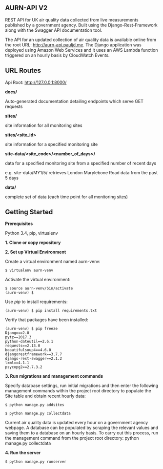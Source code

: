 AURN-API V2
------------

REST API for UK air quality data collected from live measurements published by a government agency.
Built using the Django-Rest-Framework along with the Swagger API documentation tool.

The API for an updated collection of air quality data is available online from the root URL:  http://aurn-api.pauljd.me. The Django application was deployed using Amazon Web Services and it uses an AWS Lambda function triggered on an hourly basis by CloudWatch Events.

URL Routes
----------
Api Root: http://127.0.0.1:8000/

**docs/**

Auto-generated documentation detailing endpoints which serve GET requests

**sites/**

site information for all monitoring sites

**sites/<site_id>**

site information for a specified monitoring site

**site-data/<site_code>/<number_of_days>/**

data for a specified monitoring site from a specified number of recent days

e.g. site-data/MY1/5/ retrieves London Marylebone Road data from the past 5 days


**data/**

complete set of data (each time point for all monitoring sites)


Getting Started
---------------


**Prerequisites**

Python 3.4, pip, virtualenv

**1. Clone or copy repository**

**2. Set up Virtual Environment**

Create a virtual environment named aurn-venv:

    $ virtualenv aurn-venv

Activate the virtual environment:

    $ source aurn-venv/bin/activate
    (aurn-venv) $

Use *pip* to install requirements:

    (aurn-venv) $ pip install requirements.txt

Verify that packages have been installed:

    (aurn-venv) $ pip freeze
    Django==2.0
    pytz==2017.3
    python-dateutil==2.6.1
    requests==2.13.0
    beautifulsoup4==4.6.0
    djangorestframework==3.7.7
    django-rest-swagger==2.1.2
    lxml==4.1.1
    psycopg2==2.7.3.2

**3. Run migrations and management commands**

Specify database settings, run initial migrations and then enter the following management commands within the project root directory to populate the Site table and obtain recent hourly data:

    $ python manage.py addsites

    $ python manage.py collectdata
    
    
Current air quality data is updated every hour on a government agency webpage. A database can be populated by scraping the relevant values and saving them to a database on an hourly basis.
To carry out this process, run the management command from the project root directory: python manage.py collectdata

**4. Run the server**

    $ python manage.py runserver
